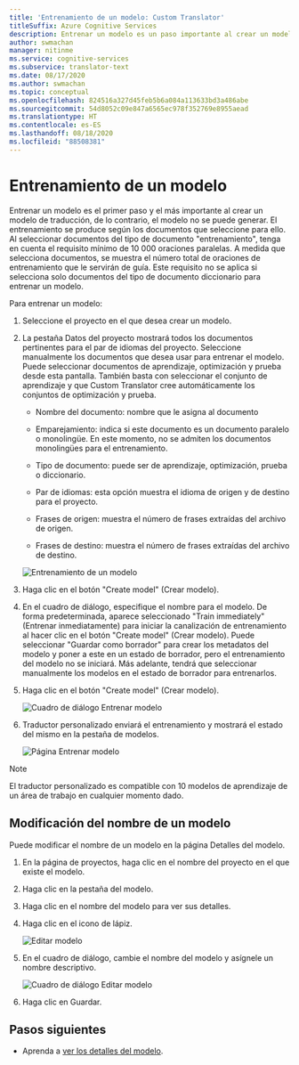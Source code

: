```yaml
---
title: 'Entrenamiento de un modelo: Custom Translator'
titleSuffix: Azure Cognitive Services
description: Entrenar un modelo es un paso importante al crear un modelo de traducción. El entrenamiento se produce según los documentos que seleccione para ello.
author: swmachan
manager: nitinme
ms.service: cognitive-services
ms.subservice: translator-text
ms.date: 08/17/2020
ms.author: swmachan
ms.topic: conceptual
ms.openlocfilehash: 824516a327d45feb5b6a084a113633bd3a486abe
ms.sourcegitcommit: 54d8052c09e847a6565ec978f352769e8955aead
ms.translationtype: HT
ms.contentlocale: es-ES
ms.lasthandoff: 08/18/2020
ms.locfileid: "88508381"
---
```

# <a name="train-a-model"></a>Entrenamiento de un modelo

Entrenar un modelo es el primer paso y el más importante al crear un modelo de traducción, de lo contrario, el modelo no se puede generar. El entrenamiento se produce según los documentos que seleccione para ello. Al seleccionar documentos del tipo de documento "entrenamiento", tenga en cuenta el requisito mínimo de 10 000 oraciones paralelas. A medida que selecciona documentos, se muestra el número total de oraciones de entrenamiento que le servirán de guía. Este requisito no se aplica si selecciona solo documentos del tipo de documento diccionario para entrenar un modelo.

Para entrenar un modelo:

1. Seleccione el proyecto en el que desea crear un modelo.

2. La pestaña Datos del proyecto mostrará todos los documentos pertinentes para el par de idiomas del proyecto. Seleccione manualmente los documentos que desea usar para entrenar el modelo. Puede seleccionar documentos de aprendizaje, optimización y prueba desde esta pantalla. También basta con seleccionar el conjunto de aprendizaje y que Custom Translator cree automáticamente los conjuntos de optimización y prueba.

    - Nombre del documento: nombre que le asigna al documento

    - Emparejamiento: indica si este documento es un documento paralelo o monolingüe. En este momento, no se admiten los documentos monolingües para el entrenamiento.

    - Tipo de documento: puede ser de aprendizaje, optimización, prueba o diccionario.

    - Par de idiomas: esta opción muestra el idioma de origen y de destino para el proyecto.

    - Frases de origen: muestra el número de frases extraídas del archivo de origen.

    - Frases de destino: muestra el número de frases extraídas del archivo de destino.

    ![Entrenamiento de un modelo](media/how-to/how-to-train-model.png)

3. Haga clic en el botón "Create model" (Crear modelo).

4. En el cuadro de diálogo, especifique el nombre para el modelo. De forma predeterminada, aparece seleccionado "Train immediately" (Entrenar inmediatamente) para iniciar la canalización de entrenamiento al hacer clic en el botón "Create model" (Crear modelo). Puede seleccionar "Guardar como borrador" para crear los metadatos del modelo y poner a este en un estado de borrador, pero el entrenamiento del modelo no se iniciará. Más adelante, tendrá que seleccionar manualmente los modelos en el estado de borrador para entrenarlos.

5. Haga clic en el botón "Create model" (Crear modelo).

    ![Cuadro de diálogo Entrenar modelo](media/how-to/how-to-train-model-2.png)

6. Traductor personalizado enviará el entrenamiento y mostrará el estado del mismo en la pestaña de modelos.

    ![Página Entrenar modelo](media/how-to/how-to-train-model-3.png)

>[!Note]
>El traductor personalizado es compatible con 10 modelos de aprendizaje de un área de trabajo en cualquier momento dado.

## <a name="modify-a-model-name"></a>Modificación del nombre de un modelo

Puede modificar el nombre de un modelo en la página Detalles del modelo.

1. En la página de proyectos, haga clic en el nombre del proyecto en el que existe el modelo.
2. Haga clic en la pestaña del modelo.
3. Haga clic en el nombre del modelo para ver sus detalles.
4. Haga clic en el icono de lápiz.

    ![Editar modelo](media/how-to/how-to-edit-model.png)

5. En el cuadro de diálogo, cambie el nombre del modelo y asígnele un nombre descriptivo.

    ![Cuadro de diálogo Editar modelo](media/how-to/how-to-edit-model-dialog.png)

6. Haga clic en Guardar.

## <a name="next-steps"></a>Pasos siguientes

- Aprenda a [ver los detalles del modelo](how-to-view-model-details.md).
